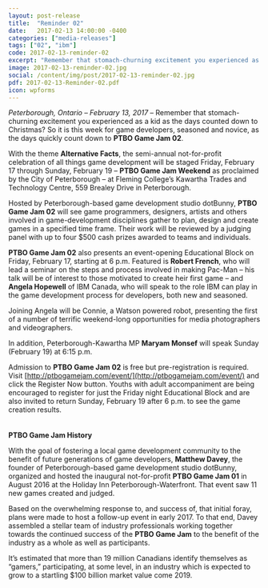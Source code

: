 ```yaml
---
layout: post-release
title:  "Reminder 02"
date:   2017-02-13 14:00:00 -0400
categories: ["media-releases"]
tags: ["02", "ibm"]
code: 2017-02-13-reminder-02
excerpt: "Remember that stomach-churning excitement you experienced as a kid as the days counted down to Christmas?"
image: 2017-02-13-reminder-02.jpg
social: /content/img/post/2017-02-13-reminder-02.jpg
pdf: 2017-02-13-Reminder-02.pdf
icon: wpforms
---
```

_Peterborough, Ontario – February 13, 2017_ – Remember that stomach-churning excitement you experienced as a kid as the days counted down to Christmas? So it is this week for game developers, seasoned and novice, as the days quickly count down to **PTBO Game Jam 02**. 
  
With the theme **Alternative Facts**, the semi-annual not-for-profit celebration of all things game development will be staged Friday, February 17 through Sunday, February 19 – **PTBO Game Jam Weekend** as proclaimed by the City of Peterborough – at Fleming College’s Kawartha Trades and Technology Centre, 559 Brealey Drive in Peterborough. 
  
Hosted by Peterborough-based game development studio dotBunny, **PTBO Game Jam 02** will see game programmers, designers, artists and others involved in game-development disciplines gather to plan, design and create games in a specified time frame. Their work will be reviewed by a judging panel with up to four $500 cash prizes awarded to teams and individuals.
  
**PTBO Game Jam 02** also presents an event-opening Educational Block on Friday, February 17, starting at 6 p.m. Featured is **Robert French**, who will lead a seminar on the steps and process involved in making Pac-Man – his talk will be of interest to those motivated to create heir first game – and **Angela Hopewell** of IBM Canada, who will speak to the role IBM can play in the game development process for developers, both new and seasoned. 
  
Joining Angela will be Connie, a Watson powered robot, presenting the first of a number of terrific weekend-long opportunities for media photographers and videographers.
  
In addition, Peterborough-Kawartha MP **Maryam Monsef** will speak Sunday (February 19) at 6:15 p.m.
  
Admission to **PTBO Game Jam 02** is free but pre-registration is required. Visit [http://ptbogamejam.com/event/](http://ptbogamejam.com/event/) and click the Register Now button. Youths with adult accompaniment are being encouraged to register for just the Friday night Educational Block and are also invited to return Sunday, February 19 after 6 p.m. to see the game creation results. 
<br><br><br>
**PTBO Game Jam History**  
  
With the goal of fostering a local game development community to the benefit of future generations of game developers, **Matthew Davey**, the founder of Peterborough-based game development studio dotBunny, organized and hosted the inaugural not-for-profit **PTBO Game Jam 01** in August 2016 at the Holiday Inn Peterborough-Waterfront. That event saw 11 new games created and judged. 
  
Based on the overwhelming response to, and success of, that initial foray, plans were made to host a follow-up event in early 2017. To that end, Davey assembled a stellar team of industry professionals working together towards the continued success of the **PTBO Game Jam** to the benefit of the industry as a whole as well as participants. 
  
It’s estimated that more than 19 million Canadians identify themselves as “gamers,” participating, at some level, in an industry which is expected to grow to a startling $100 billion market value come 2019.